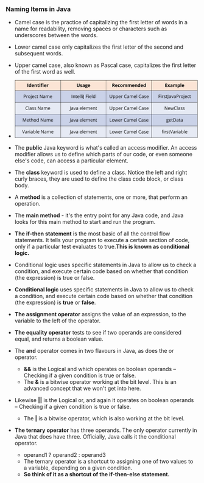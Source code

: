 ### Naming Items in Java

- Camel case is the practice of capitalizing the first letter of words in a name for readability, removing spaces or characters such as underscores between the words.
- Lower camel case only capitalizes the first letter of the second and subsequent words.
- Upper camel case, also known as Pascal case, capitalizes the first letter of the first word as well.
- ![image.png](assets/image.png)
- The **public** Java keyword is what's called an access modifier. An access modifier allows us to define which parts of our code, or even someone else's code, can access a particular element.
- The **class** keyword is used to define a class. Notice the left and right curly braces, they are used to define the class code block, or class body.
- A **method** is a collection of statements, one or more, that perform an operation.
- The **main method** - it's the entry point for any Java code, and Java looks for this main method to start and run the program.
- **The if-then statement** is the most basic of all the control flow statements.  It tells your program to execute a certain section of code, only if a particular test evaluates to true.**This is known as conditional logic.**
- Conditional logic uses specific statements in Java to allow us to check a condition, and execute certain code based on whether that condition (the expression) is true or false.
- **Conditional logic** uses specific statements in Java to allow us to check a condition, and execute certain code based on whether that condition (the expression) is **true** or **false**.
- **The assignment operator** assigns the value of an expression, to the variable to the left of the operator.
- **The equality operator** tests to see if two operands are considered equal, and returns a boolean value.
- The **and** operator comes in two flavours in Java, as does the or operator.

  - **&&** is the Logical and which operates on boolean operands – Checking if a given condition is true or false.
  - The **&** is a bitwise operator working at the bit level.  This is an advanced concept that we won't get into here.
- Likewise **||** is the Logical or, and again it operates on boolean operands – Checking if a given condition is true or false.

  - The **|** is a bitwise operator, which is also working at the bit level.
- **The ternary operator** has three operands.  The only operator currently in Java that does have three.  Officially, Java calls it the conditional operator.

  - operand1 ? operand2 : operand3
  - The ternary operator is a shortcut to assigning one of two values to a variable, depending on a given condition.
  - **So think of it as a shortcut of the if-then-else statement.**
